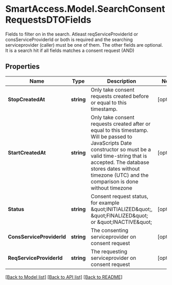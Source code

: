 # SmartAccess.Model.SearchConsentRequestsDTOFields
Fields to filter on in the search. Atleast reqServiceProviderId or consServiceProviderId or both is required and the searching serviceprovider (caller) must be one of them. The other fields are optional. It is a search hit if all fields matches a consent request (AND)

## Properties

Name | Type | Description | Notes
------------ | ------------- | ------------- | -------------
**StopCreatedAt** | **string** | Only take consent requests created before or equal to this timestamp. | [optional] 
**StartCreatedAt** | **string** | Only take consent requests created after or equal to this timestamp. Will be passed to JavaScripts Date constructor so must be a valid time-string that is accepted. The database stores dates without timezone (UTC) and the comparison is done without timezone | [optional] 
**Status** | **string** | Consent request status, for example \&quot;INITIALIZED\&quot;, \&quot;FINALIZED\&quot; or \&quot;INACTIVE\&quot; | [optional] 
**ConsServiceProviderId** | **string** | The consenting serviceprovider on consent request | [optional] 
**ReqServiceProviderId** | **string** | The requesting serviceprovider on consent request | [optional] 

[[Back to Model list]](../README.md#documentation-for-models) [[Back to API list]](../README.md#documentation-for-api-endpoints) [[Back to README]](../README.md)

